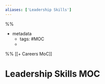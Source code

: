 ```yaml
---
aliases: ['Leadership Skills']
---
```

%% 
- metadata
	- tags:  #MOC 
	- 
%%
[[+ Careers MoC]]
# Leadership Skills MOC